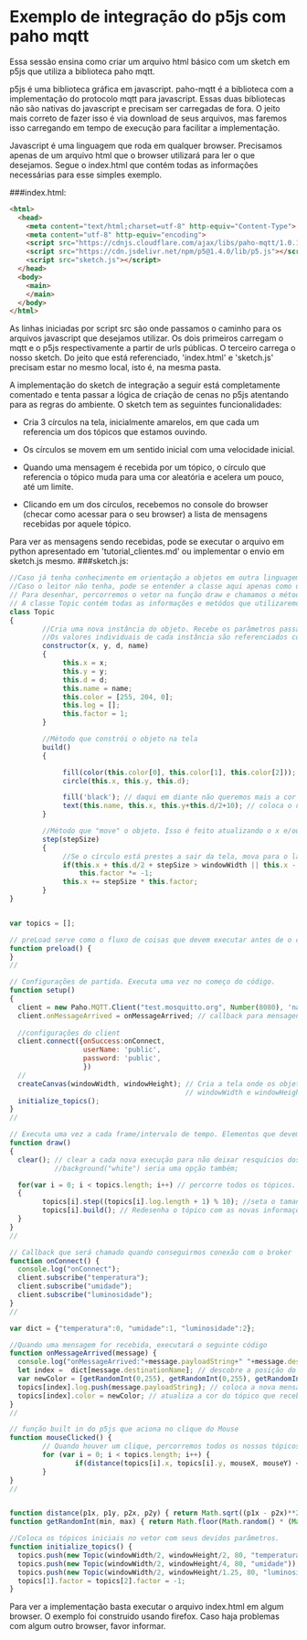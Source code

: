 # Exemplo de integração do p5js com paho mqtt

Essa sessão ensina como criar um arquivo html básico com um sketch em p5js que utiliza a biblioteca paho mqtt.

p5js é uma biblioteca gráfica em javascript.
paho-mqtt é a biblioteca com a implementação do protocolo mqtt para javascript.
Essas duas bibliotecas não são nativas do javascript e precisam ser carregadas de fora. O jeito mais correto de fazer isso é via download de seus arquivos, mas faremos isso carregando em tempo de execução para facilitar a implementação.

Javascript é uma linguagem que roda em qualquer browser. Precisamos apenas de um arquivo html que o browser utilizará para ler o que desejamos.
Segue o index.html que contém todas as informações necessárias para esse simples exemplo.

###index.html:
``` html
<html>
  <head>
    <meta content="text/html;charset=utf-8" http-equiv="Content-Type">
    <meta content="utf-8" http-equiv="encoding">
    <script src="https://cdnjs.cloudflare.com/ajax/libs/paho-mqtt/1.0.1/mqttws31.js" type="text/javascript"></script>
    <script src="https://cdn.jsdelivr.net/npm/p5@1.4.0/lib/p5.js"></script>
    <script src="sketch.js"></script>
  </head>
  <body>
    <main>
    </main>
  </body>
</html>
```
As linhas iniciadas por script src são onde passamos o caminho para os arquivos javascript que desejamos utilizar. Os dois primeiros carregam o mqtt e o p5js respectivamente a partir de urls públicas.
O terceiro carrega o nosso sketch. Do jeito que está referenciado, 'index.html' e 'sketch.js' precisam estar no mesmo local, isto é, na mesma pasta.

A implementação do sketch de integração a seguir está completamente comentado e tenta passar a lógica de criação de cenas no p5js atentando para as regras do ambiente.
O sketch tem as seguintes funcionalidades:
- Cria 3 círculos na tela, inicialmente amarelos, em que cada um referencia um dos tópicos que estamos ouvindo.

- Os círculos se movem em um sentido inicial com uma velocidade inicial.

- Quando uma mensagem é recebida por um tópico, o círculo que referencia o tópico muda para uma cor aleatória e acelera um pouco, até um limite.

- Clicando em um dos círculos, recebemos no console do browser (checar como acessar para o seu browser) a lista de mensagens recebidas por aquele tópico.

Para ver as mensagens sendo recebidas, pode se executar o arquivo em python apresentado em 'tutorial_clientes.md' ou implementar o envio em sketch.js mesmo.
###sketch.js:
``` javascript
//Caso já tenha conhecimento em orientação a objetos em outra linguagem, é preciso tomar cuidado com classes em javascript. Aqui o termo class é apenas 'syntactic sugar' e sua implementação é profundamente diferente de outras linguagens com suporte a OOP.
//Caso o leitor não tenha, pode se entender a classe aqui apenas como um objeto com propriedades próprias. Cada objeto desenhado na tela possui informações próprias como sua posição. O jeito mais correto e organizado de manter múltiplos objetos em uma cena é criando classes para cada um dos grupos e mantendo um vetor que contém a coleção de objetos de uma dada classe.
// Para desenhar, percorremos o vetor na função draw e chamamos o método desejado para cada objeto.
// A classe Topic contém todas as informações e metódos que utilizaremos na construção da nossa cena. Se tivessem outros objetos de outra natureza, seriam necessárias novas classes.
class Topic
{
        //Cria uma nova instância do objeto. Recebe os parâmetros passados e atualiza seus valores pessoais com eles. Para os outros valores pessoais de cada instância aqui definidos estamos usando um valor padrão.
        //Os valores individuais de cada instância são referenciados com 'this'.
        constructor(x, y, d, name)
        {
             this.x = x;
             this.y = y;
             this.d = d;
             this.name = name;
             this.color = [255, 204, 0];
             this.log = [];
             this.factor = 1;
        }

        //Método que constrói o objeto na tela
        build()
        {

             fill(color(this.color[0], this.color[1], this.color[2])); // Em p5js, primeiro definimos as propriedade e depois chamamos a função de criação do objeto em questão. Aqui estamos passando um array no espectro                                                                             RGB, que define a cor atual dessa instância.
             circle(this.x, this.y, this.d);                           // Função do p5js para criação de um círculo. Não esqueça de ler a doc com as referências quando for fazer seus próprios códigos.

             fill('black'); // daqui em diante não queremos mais a cor usada anteriormente, mas sim preto.
             text(this.name, this.x, this.y+this.d/2+10); // coloca o nome do tópico (this.name) na posição x, y definida pelos parâmetros seguintes.
        }

        //Método que "move" o objeto. Isso é feito atualizando o x e/ou y que serão utilizados pelo método build. Redesenhando o objeto em uma nova posição e apagando o antigo, como será feito mais a frente, temos a sensação de movimento.
        step(stepSize)
        {
             //Se o círculo está prestes a sair da tela, mova para o lado contrário.
             if(this.x + this.d/2 + stepSize > windowWidth || this.x - this.d/2 - stepSize < 0)
                 this.factor *= -1;
             this.x += stepSize * this.factor;
        }
}


var topics = [];

// preLoad serve como o fluxo de coisas que devem executar antes de o código começar. É geralmente utilizado para carregamento de arquivos.
function preload() {
}
//

// Configurações de partida. Executa uma vez no começo do código.
function setup()
{
  client = new Paho.MQTT.Client("test.mosquitto.org", Number(8080), 'nano'); // Cria um novo client já setando o broker destino, a porta e o clientId
  client.onMessageArrived = onMessageArrived; // callback para mensagens recebidas com a função criada por nós.
  
  //configurações do client
  client.connect({onSuccess:onConnect,
                  userName: 'public', 
                  password: 'public', 
                  })
  //
  createCanvas(windowWidth, windowHeight); // Cria a tela onde os objetos são desenhados. Objetos só podem ser renderizados se estiverem dentro da área do canvas.
                                           // windowWidth e windowHeight são duas variáveis do sistema utilizados para pegar o tamanho da tela onde o código está rodando. Ex: Se adapta ao tamanho da tela de um celular ou d                                              e um notebook.
  initialize_topics();
}
//

// Executa uma vez a cada frame/intervalo de tempo. Elementos que devem ser constantemente redesenhados ou atualizados devem estar nessa função.
function draw()
{
  clear(); // clear a cada nova execução para não deixar resquícios dos objetos que se movem.
           //background("white") seria uma opção também;

  for(var i = 0; i < topics.length; i++) // percorre todos os tópicos.
  {
        topics[i].step((topics[i].log.length + 1) % 10); //seta o tamanho do passo dado pelo círculo do tópico a cada passagem de Draw para ser baseado no número de mensagens recebidas, até um limite de 10 pixels.
        topics[i].build(); // Redesenha o tópico com as novas informações atualizadas.
  }
}
//

// Callback que será chamado quando conseguirmos conexão com o broker
function onConnect() {
  console.log("onConnect");
  client.subscribe("temperatura");
  client.subscribe("umidade");
  client.subscribe("luminosidade");
}
//

var dict = {"temperatura":0, "umidade":1, "luminosidade":2};

//Quando uma mensagem for recebida, executará o seguinte código
function onMessageArrived(message) {
  console.log("onMessageArrived:"+message.payloadString+" "+message.destinationName); // printa para o console do browser a mensagem recebida e o tópico-alvo.
  let index =  dict[message.destinationName]; // descobre a posição do tópico que recebeu a mensagem no vetor de tópicos.
  var newColor = [getRandomInt(0,255), getRandomInt(0,255), getRandomInt(0,255)]; // sorteia uma nova cor.
  topics[index].log.push(message.payloadString); // coloca a nova mensagem na lista de mensagens recebidas por um tópico.
  topics[index].color = newColor; // atualiza a cor do tópico que recebeu a mensagem.
}
//

// função built in do p5js que aciona no clique do Mouse
function mouseClicked() { 
        // Quando houver um clique, percorremos todos os nossos tópicos e checamos se a posição do clique está dentro da área de um dos nossos tópicos, se sim, printa a lista no console do browser.
        for (var i = 0; i < topics.length; i++) { 
                if(distance(topics[i].x, topics[i].y, mouseX, mouseY) < topics[i].d/2) { console.log(topics[i].log); } 
        } 
}
//


function distance(p1x, p1y, p2x, p2y) { return Math.sqrt((p1x - p2x)**2 + (p1y - p2y)**2); } // distância entre dois pontos. 
function getRandomInt(min, max) { return Math.floor(Math.random() * (Math.floor(max) - Math.ceil(min))) + Math.ceil(min);} // Randomiza inteiros em uma certa faixa.

//Coloca os tópicos iniciais no vetor com seus devidos parâmetros.
function initialize_topics() {
  topics.push(new Topic(windowWidth/2, windowHeight/2, 80, "temperatura"));
  topics.push(new Topic(windowWidth/2, windowHeight/4, 80, "umidade"));
  topics.push(new Topic(windowWidth/2, windowHeight/1.25, 80, "luminosidade"));
  topics[1].factor = topics[2].factor = -1;
}

``` 

Para ver a implementação basta executar o arquivo index.html em algum browser.
O exemplo foi construido usando firefox. Caso haja problemas com algum outro browser, favor informar.
